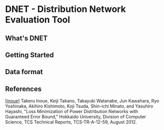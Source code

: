 DNET - Distribution Network Evaluation Tool
===

What's DNET
---

Getting Started
---

Data format
---

References
---

[[inoue](http://www-alg.ist.hokudai.ac.jp/~thomas/TCSTR/tcstr_12_59/tcstr_12_59.pdf)]
Takeru Inoue, Keiji Takano, Takayuki Watanabe, Jun Kawahara, Ryo
Yoshinaka, Akihiro Kishimoto, Koji Tsuda, Shin-ichi Minato, and
Yasuhiro Hayashi, "Loss Minimization of Power Distribution Networks
with Guaranteed Error Bound," Hokkaido University, Division of
Computer Science, TCS Technical Reports, TCS-TR-A-12-59, August 2012.

